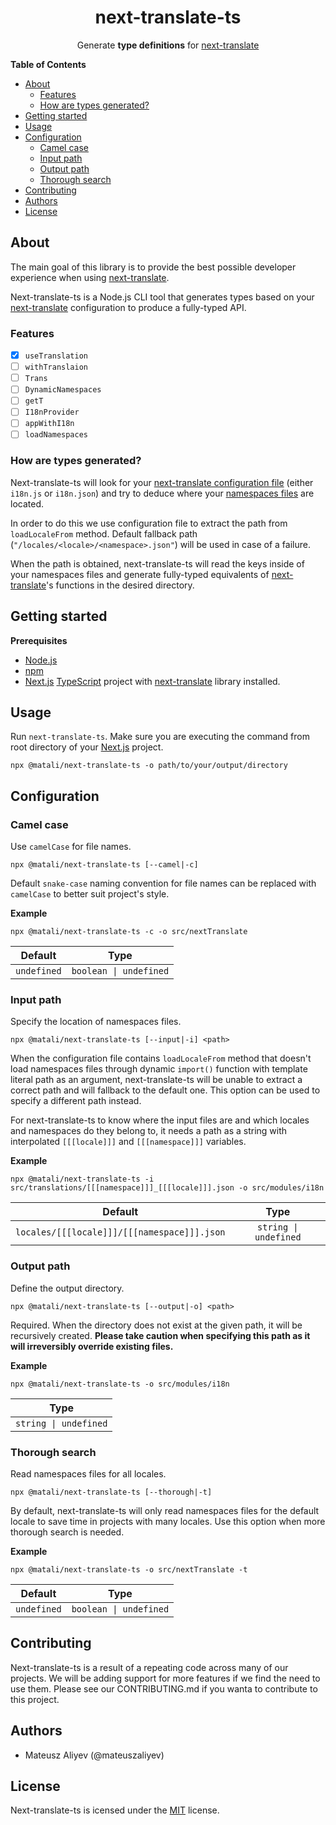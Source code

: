 <h1 align="center">next-translate-ts</h1>

<p align="center">
  Generate <strong>type definitions</strong> for
  <a href="https://github.com/vinissimus/next-translate">next-translate</a>
</p>

**Table of Contents**

- [About](#about)
  - [Features](#features)
  - [How are types generated?](#how-are-types-generated)
- [Getting started](#getting-started)
- [Usage](#usage)
- [Configuration](#configuration)
  - [Camel case](#camel-case)
  - [Input path](#input-path)
  - [Output path](#output-path)
  - [Thorough search](#thorough-search)
- [Contributing](#contributing)
- [Authors](#authors)
- [License](#license)

## About

The main goal of this library is to provide the best possible developer experience when using [next-translate](https://github.com/vinissimus/next-translate).

Next-translate-ts is a Node.js CLI tool that generates types based on your [next-translate](https://github.com/vinissimus/next-translate) configuration to produce a fully-typed API.

### Features

- [x] `useTranslation`
- [ ] `withTranslaion`
- [ ] `Trans`
- [ ] `DynamicNamespaces`
- [ ] `getT`
- [ ] `I18nProvider`
- [ ] `appWithI18n`
- [ ] `loadNamespaces`

### How are types generated?

Next-translate-ts will look for your [next-translate configuration file](https://github.com/vinissimus/next-translate#how-are-translations-loaded) (either `i18n.js` or `i18n.json`) and try to deduce where your [namespaces files](https://github.com/vinissimus/next-translate#create-your-namespaces-files) are located.

In order to do this we use configuration file to extract the path from `loadLocaleFrom` method. Default fallback path (`"/locales/<locale>/<namespace>.json"`) will be used in case of a failure.

When the path is obtained, next-translate-ts will read the keys inside of your namespaces files and generate fully-typed equivalents of [next-translate](https://github.com/vinissimus/next-translate#4-api)'s functions in the desired directory.

## Getting started

**Prerequisites**

- [Node.js](https://nodejs.org/)
- [npm](https://www.npmjs.com/)
- [Next.js](https://nextjs.org/) [TypeScript](https://www.typescriptlang.org/) project with [next-translate](https://github.com/vinissimus/next-translate) library installed.

## Usage

Run `next-translate-ts`. Make sure you are executing the command from root directory of your [Next.js](https://nextjs.org/) project.

```
npx @matali/next-translate-ts -o path/to/your/output/directory
```

## Configuration

### Camel case

Use `camelCase` for file names.

```
npx @matali/next-translate-ts [--camel|-c]
```

Default `snake-case` naming convention for file names can be replaced with `camelCase` to better suit project's style.

**Example**

```
npx @matali/next-translate-ts -c -o src/nextTranslate
```

|   Default   |          Type          |
| :---------: | :--------------------: |
| `undefined` | `boolean \| undefined` |

### Input path

Specify the location of namespaces files.

```
npx @matali/next-translate-ts [--input|-i] <path>
```

When the configuration file contains `loadLocaleFrom` method that doesn't load namespaces files through dynamic `import()` function with template literal path as an argument, next-translate-ts will be unable to extract a correct path and will fallback to the default one. This option can be used to specify a different path instead.

For next-translate-ts to know where the input files are and which locales and namespaces do they belong to, it needs a path as a string with interpolated `[[[locale]]]` and `[[[namespace]]]` variables.

**Example**

```
npx @matali/next-translate-ts -i src/translations/[[[namespace]]]_[[[locale]]].json -o src/modules/i18n
```

|                   Default                   |         Type          |
| :-----------------------------------------: | :-------------------: |
| `locales/[[[locale]]]/[[[namespace]]].json` | `string \| undefined` |

### Output path

Define the output directory.

```
npx @matali/next-translate-ts [--output|-o] <path>
```

Required. When the directory does not exist at the given path, it will be recursively created. **Please take caution when specifying this path as it will irreversibly override existing files.**

**Example**

```
npx @matali/next-translate-ts -o src/modules/i18n
```

|         Type          |
| :-------------------: |
| `string \| undefined` |

### Thorough search

Read namespaces files for all locales.

```
npx @matali/next-translate-ts [--thorough|-t]
```

By default, next-translate-ts will only read namespaces files for the default locale to save time in projects with many locales. Use this option when more thorough search is needed.

**Example**

```
npx @matali/next-translate-ts -o src/nextTranslate -t
```

|   Default   |          Type          |
| :---------: | :--------------------: |
| `undefined` | `boolean \| undefined` |

## Contributing

Next-translate-ts is a result of a repeating code across many of our projects. We will be adding support for more features if we find the need to use them. Please see our CONTRIBUTING.md if you wanta to contribute to this project.

## Authors

- Mateusz Aliyev (@mateuszaliyev)

## License

Next-translate-ts is icensed under the [MIT](LICENSE) license.
